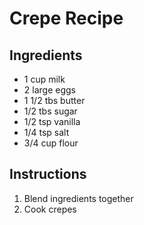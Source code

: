 # Crepe Recipe

## Ingredients
 - 1 cup milk
 - 2 large eggs
 - 1 1/2 tbs butter
 - 1/2 tbs sugar
 - 1/2 tsp vanilla
 - 1/4 tsp salt
 - 3/4 cup flour

## Instructions
 1. Blend ingredients together
 2. Cook crepes
